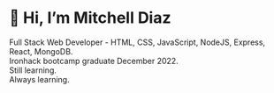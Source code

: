 # 👋 Hi, I’m Mitchell Diaz
Full Stack Web Developer - HTML, CSS, JavaScript, NodeJS, Express, React, MongoDB.  
Ironhack bootcamp graduate December 2022.  
Still learning.  
Always learning. 

<!---
mitch-diaz/mitch-diaz is a ✨ special ✨ repository because its `README.md` (this file) appears on your GitHub profile.
You can click the Preview link to take a look at your changes.
--->
